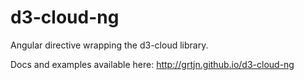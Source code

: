 # d3-cloud-ng
Angular directive wrapping the d3-cloud library.

Docs and examples available here: http://grtjn.github.io/d3-cloud-ng

